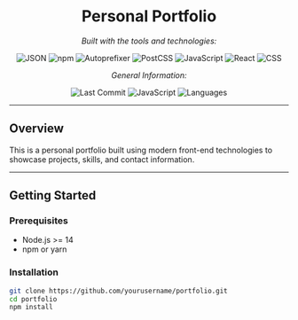 <div align="center">

# **Personal Portfolio**

*Built with the tools and technologies:*

![JSON](https://img.shields.io/badge/-JSON-black?logo=json&logoColor=white)
![npm](https://img.shields.io/badge/-npm-red?logo=npm&logoColor=white)
![Autoprefixer](https://img.shields.io/badge/-Autoprefixer-d73a49?logo=autoprefixer&logoColor=white)
![PostCSS](https://img.shields.io/badge/-PostCSS-orange?logo=postcss&logoColor=white)
![JavaScript](https://img.shields.io/badge/-JavaScript-yellow?logo=javascript&logoColor=black)
![React](https://img.shields.io/badge/-React-61DAFB?logo=react&logoColor=white)
![CSS](https://img.shields.io/badge/-CSS-purple?logo=css3&logoColor=white)

*General Information:*

![Last Commit](https://img.shields.io/badge/last%20commit-last%20sunday-blue)
![JavaScript](https://img.shields.io/badge/javascript-91.1%25-yellow)
![Languages](https://img.shields.io/badge/languages-3-blue)

</div>

---

## Overview

This is a personal portfolio built using modern front-end technologies to showcase projects, skills, and contact information.

---

## 


## Getting Started

### Prerequisites

- Node.js >= 14
- npm or yarn

### Installation

```bash
git clone https://github.com/yourusername/portfolio.git
cd portfolio
npm install
```
